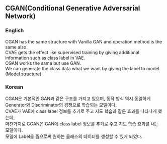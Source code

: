 ## CGAN(Conditional Generative Adversarial Network)

### English
CGAN has the same structure with Vanilla GAN and operation method is the same also.<br>
CVAE gets the effect like supervised training by giving additional information such as class label in VAE.<br>
CGAN works the same but use GAN.<br>
We can generate the class data what we want by giving the label to model.<br>
(Model structure)<br>

### Korean
CGAN은 기본적인 GAN과 같은 구조를 가지고 있으며, 동작 방식 역시 동일하게 Generator와 Discriminator의 경쟁으로 학습되는 모델이다.<br>
CVAE가 VAE에 class label 정보를 추가로 주고 지도 학습과 같은 효과를 나타나게 했는데,<br>
마찬가지로 CGAN은 GAN에 class label 정보를 추가로 주고 지도 학습 효과를 내는 모델이다.<br>
모델에 Label을 줌으로써 원하는 클래스의 데이터를 생성할 수 있게 되었다.<br>
